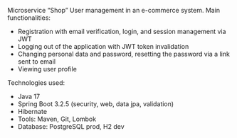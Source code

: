 Microservice “Shop”
User management in an e-commerce system. Main functionalities:
- Registration with email verification, login, and session management via JWT
- Logging out of the application with JWT token invalidation
- Changing personal data and password, resetting the password via a link sent to email
- Viewing user profile

Technologies used:
- Java 17
- Spring Boot 3.2.5 (security, web, data jpa, validation)
- Hibernate
- Tools: Maven, Git, Lombok
- Database: PostgreSQL prod, H2 dev
